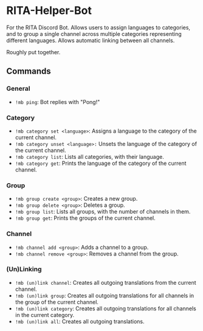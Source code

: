 # RITA-Helper-Bot
For the RITA Discord Bot. Allows users to assign languages to categories, and to group a single channel across multiple categories representing different languages. Allows automatic linking between all channels.

Roughly put together.

## Commands

### General
- `!mb ping`: Bot replies with "Pong!"

### Category
- `!mb category set <language>`: Assigns a language to the category of the current channel.
- `!mb category unset <language>:` Unsets the language of the category of the current channel.
- `!mb category list`: Lists all categories, with their language.
- `!mb category get`: Prints the language of the category of the current channel.

### Group
- `!mb group create <group>`: Creates a new group.
- `!mb group delete <group>`: Deletes a group.
- `!mb group list`: Lists all groups, with the number of channels in them.
- `!mb group get`: Prints the groups of the current channel.

### Channel
- `!mb channel add <group>`: Adds a channel to a group.
- `!mb channel remove <group>`: Removes a channel from the group.

### (Un)Linking
- `!mb (un)link channel`: Creates all outgoing translations from the current channel.
- `!mb (un)link group`: Creates all outgoing translations for all channels in the group of the current channel.
- `!mb (un)link category`: Creates all outgoing translations for all channels in the current category.
- `!mb (un)link all`: Creates all outgoing translations.
